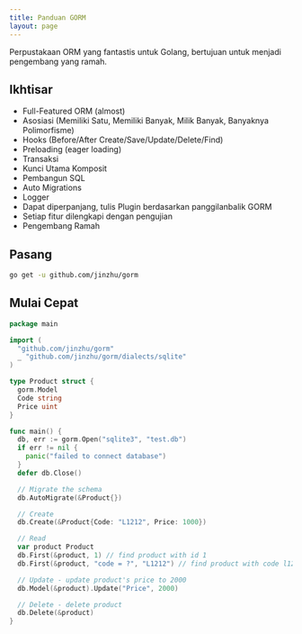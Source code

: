 ```yaml
---
title: Panduan GORM
layout: page
---
```


Perpustakaan ORM yang fantastis untuk Golang, bertujuan untuk menjadi pengembang yang ramah.

## Ikhtisar

* Full-Featured ORM (almost)
* Asosiasi (Memiliki Satu, Memiliki Banyak, Milik Banyak, Banyaknya Polimorfisme)
* Hooks (Before/After Create/Save/Update/Delete/Find)
* Preloading (eager loading)
* Transaksi
* Kunci Utama Komposit
* Pembangun SQL
* Auto Migrations
* Logger
* Dapat diperpanjang, tulis Plugin berdasarkan panggilanbalik GORM
* Setiap fitur dilengkapi dengan pengujian
* Pengembang Ramah

## Pasang

```sh
go get -u github.com/jinzhu/gorm
```

## Mulai Cepat

```go
package main

import (
  "github.com/jinzhu/gorm"
  _ "github.com/jinzhu/gorm/dialects/sqlite"
)

type Product struct {
  gorm.Model
  Code string
  Price uint
}

func main() {
  db, err := gorm.Open("sqlite3", "test.db")
  if err != nil {
    panic("failed to connect database")
  }
  defer db.Close()

  // Migrate the schema
  db.AutoMigrate(&Product{})

  // Create
  db.Create(&Product{Code: "L1212", Price: 1000})

  // Read
  var product Product
  db.First(&product, 1) // find product with id 1
  db.First(&product, "code = ?", "L1212") // find product with code l1212

  // Update - update product's price to 2000
  db.Model(&product).Update("Price", 2000)

  // Delete - delete product
  db.Delete(&product)
}
```